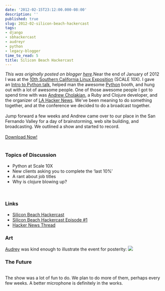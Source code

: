 ```yaml
---
date: '2012-02-15T23:12:00.000-08:00'
description: ''
published: true
slug: 2012-02-silicon-beach-hackercast
tags:
- django
- sbhackercast
- audreyr
- python
- legacy-blogger
time_to_read: 5
title: Silicon Beach Hackercast
---
```


*This was originally posted on blogger [here](https://pydanny.blogspot.com/2012/02/silicon-beach-hackercast.html)*.Near the end of January of 2012 I was at the <a href="http://www.socallinuxexpo.org/scale10x/">10th Southern California Linux Exposition</a> (SCALE 10X). I gave an <a href="http://speakerdeck.com/u/pydanny/p/intro-to-python">Intro to Python talk</a>, helped man the awesome <a href="http://python.org">Python</a> booth, and hung out with a lot of awesome people. One of those awesome people I got to spend time with was <a href="http://www.andrewvc.com/">Andrew Cholakian</a>, a Ruby and Clojure developer, and the organizer of <a href="http://www.meetup.com/Los-Angeles-Hacker-News/">LA Hacker News</a>. We've been meaning to do something together, and at the conference we decided to do a broadcast together.<br /><br />Jump forward a few weeks and Andrew came over to our place in the San Fernando Valley for a day of brainstorming, web site building, and broadcasting. We outlined a show and started to record.<br /><br /><a href="http://download.sbhackercast.com/sb-hackercast-2012-02-12-episode-1-first-podcast.mp3">Download Now!</a><br /><br /><h3>Topics of Discussion</h3><ul><li>Python at Scale 10X</li><li>New clients asking you to complete the ‘last 10%’</li><li>A rant about job titles</li><li>Why is clojure blowing up?</li></ul><br /><h3>Links</h3><ul><li><a href="http://sbhackercast.com">Silicon Beach Hackercast</a></li><li><a href="http://www.sbhackercast.com/2012/02/12/episode-1-first-podcast.html">Silicon Beach Hackercast Episode #1</a></li><li><a href="http://news.ycombinator.com/item?id=3584167">Hacker News Thread</a><br /></ul><h3>Art</h3><a href="http://audreymroy.com">Audrey</a> was kind enough to illustrate the event for posterity:  <img src="http://www.sbhackercast.com/images/audreyr/episode1.png" /> <h3>The Future</h3><br />The show was a lot of fun to do. We plan to do more of them, perhaps every few weeks. A better microphone is definitely in the works.
